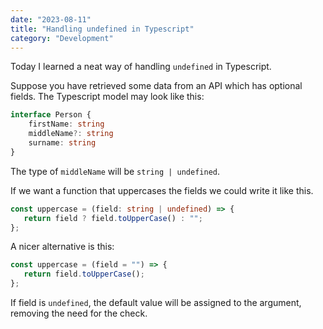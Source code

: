 ```yaml
---
date: "2023-08-11"
title: "Handling undefined in Typescript"
category: "Development"
---
```


Today I learned a neat way of handling `undefined` in Typescript.

Suppose you have retrieved some data from an API which has optional fields. The Typescript model may look like this:

```typescript
interface Person {
    firstName: string
    middleName?: string
    surname: string
}
```

The type of `middleName` will be `string | undefined`.

If we want a function that uppercases the fields we could write it like this.

```typescript
const uppercase = (field: string | undefined) => {
   return field ? field.toUpperCase() : "";
};
```

A nicer alternative is this:

```typescript
const uppercase = (field = "") => {
   return field.toUpperCase();
};
```

If field is `undefined`, the default value will be assigned to the argument, removing the need for the check.
